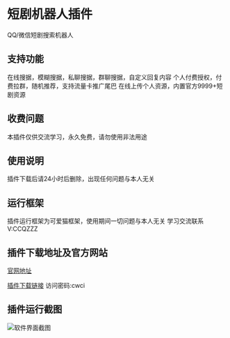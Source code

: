 # 短剧机器人插件
QQ/微信短剧搜索机器人
## 支持功能
在线搜据，模糊搜据，私聊搜据，群聊搜据，自定义回复内容
个人付费授权，付费拉群，随机推荐，支持流量卡推广尾巴
在线上传个人资源，内置官方9999+短剧资源
## 收费问题
本插件仅供交流学习，永久免费，请勿使用非法用途
## 使用说明
插件下载后请24小时后删除，出现任何问题与本人无关
## 运行框架
插件运行框架为可爱猫框架，使用期间一切问题与本人无关
学习交流联系V:CCQZZZ
## 插件下载地址及官方网站
[官网地址](https://uuxiao.cn)

[插件下载链接](https://pan.xunlei.com/s/VNsm1qe_P9dWgr2owSrnySsAA1?pwd=cwci#)
访问密码:cwci

## 插件运行截图
![软件界面截图](https://taiyi.uuxiao.cn/1710900336893.png)

